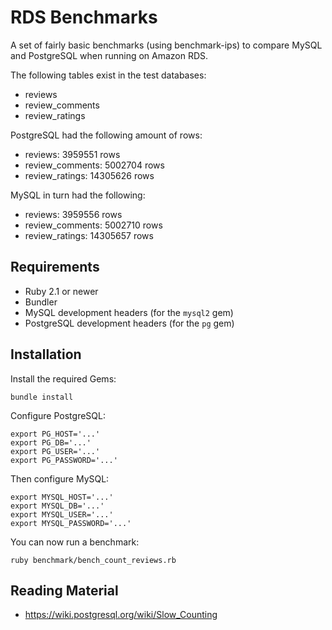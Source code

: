 # RDS Benchmarks

A set of fairly basic benchmarks (using benchmark-ips) to compare MySQL and
PostgreSQL when running on Amazon RDS.

The following tables exist in the test databases:

* reviews
* review_comments
* review_ratings

PostgreSQL had the following amount of rows:

* reviews: 3959551 rows
* review_comments: 5002704 rows
* review_ratings: 14305626 rows

MySQL in turn had the following:

* reviews: 3959556 rows
* review_comments: 5002710 rows
* review_ratings: 14305657 rows

## Requirements

* Ruby 2.1 or newer
* Bundler
* MySQL development headers (for the `mysql2` gem)
* PostgreSQL development headers (for the `pg` gem)

## Installation

Install the required Gems:

    bundle install

Configure PostgreSQL:

    export PG_HOST='...'
    export PG_DB='...'
    export PG_USER='...'
    export PG_PASSWORD='...'

Then configure MySQL:

    export MYSQL_HOST='...'
    export MYSQL_DB='...'
    export MYSQL_USER='...'
    export MYSQL_PASSWORD='...'

You can now run a benchmark:

    ruby benchmark/bench_count_reviews.rb

## Reading Material

* <https://wiki.postgresql.org/wiki/Slow_Counting>
